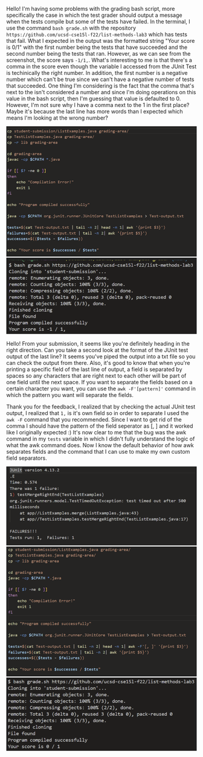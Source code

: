 Hello! I'm having some problems with the grading bash script, more specifically the case in which the test grader should output a message when the tests compile but some of the tests have failed. In the terminal, I use the command `bash grade.sh` with the repository `https://github.com/ucsd-cse15l-f22/list-methods-lab3` which has tests that fail. What I expected in the output was the formatted string "Your score is 0/1" with the first number being the tests that have succeeded and the second number being the tests that ran. However, as we can see from the screenshot, the score says `-1/1,`. What's interesting to me is that there's a comma in the score even though the variable I accessed from the JUnit Test is techinically the right number. In addition, the first number is a negative number which can't be true since we can't have a negative number of tests that succeeded. One thing I'm considering is the fact that the comma that's next to the isn't considered a number and since I'm doing operations on this value in the bash script, then I'm guessing that value is defaulted to 0. However, I'm not sure why I have a comma next to the 1 in the first place? Maybe it's because the last line has more words than I expected which means I'm looking at the wrong number?

![Image](Lab5Bug.png)
![Image](Lab5BugOutput.png)

Hello! From your submission, it seems like you're definitely heading in the right direction. Can you take a second look at the format of the JUnit test output of the last line? It seems you've piped the output into a txt file so you can check the output from there. Also, it's good to know that when you're printing a specific field of the last line of output, a field is separated by spaces so any characters that are right next to each other will be part of one field until the next space. If you want to separate the fields based on a certain character you want, you can use the `awk -F'[pattern]'` command in which the pattern you want will separate the fields.

Thank you for the feedback, I realized that by checking the actual JUnit test output, I realized that `1,` is it's own field so in order to separate I used the `awk -F` command that you recommended. Since I want to get rid of the comma I should have the pattern of the field seperator as [, ] and it worked like I originally expected :) It's now clear to me that the bug was the awk command in my `tests` variable in which I didn't fully understand the logic of what the awk command does. Now I know the default behavior of how awk separates fields and the command that I can use to make my own custom field separators.

![Image](Lab5TestOutput.png)
![Image](Lab5fixed.png)
![Image](Lab5fixedOutput.png)




